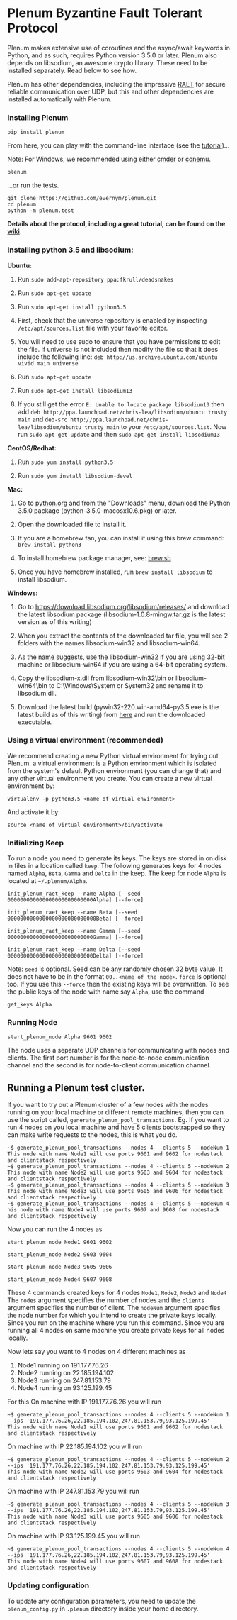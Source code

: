 # Plenum Byzantine Fault Tolerant Protocol

Plenum makes extensive use of coroutines and the async/await keywords in
Python, and as such, requires Python version 3.5.0 or later. Plenum also
depends on libsodium, an awesome crypto library. These need to be installed
separately. Read below to see how.

Plenum has other dependencies, including the impressive
[RAET](https://github.com/saltstack/raet) for secure reliable communication
over UDP, but this and other dependencies are installed automatically with
Plenum.

### Installing Plenum

```
pip install plenum
```

From here, you can play with the command-line interface (see the [tutorial](https://github.com/evernym/plenum/wiki))...

Note: For Windows, we recommended using either [cmder](http://cmder.net/) or [conemu](https://conemu.github.io/).

```
plenum
```

...or run the tests.

```
git clone https://github.com/evernym/plenum.git
cd plenum
python -m plenum.test
```

**Details about the protocol, including a great tutorial, can be found on the [wiki](https://github.com/evernym/plenum/wiki).**

### Installing python 3.5 and libsodium:

**Ubuntu:**

1. Run ```sudo add-apt-repository ppa:fkrull/deadsnakes```

2. Run ```sudo apt-get update```

3. Run ```sudo apt-get install python3.5```

4. First, check that the universe repository is enabled by inspecting ```/etc/apt/sources.list``` file with your favorite editor.

5. You will need to use sudo to ensure that you have permissions to edit the file. If universe is not included then modify the file so that it does include the following line:
```deb http://us.archive.ubuntu.com/ubuntu vivid main universe```

6. Run ```sudo apt-get update```

7. Run ```sudo apt-get install libsodium13```

8. If you still get the error ```E: Unable to locate package libsodium13``` then add ```deb http://ppa.launchpad.net/chris-lea/libsodium/ubuntu trusty main``` and ```deb-src http://ppa.launchpad.net/chris-lea/libsodium/ubuntu trusty main``` to your ```/etc/apt/sources.list```. 
Now run ```sudo apt-get update``` and then ```sudo apt-get install libsodium13``` 

**CentOS/Redhat:**

1. Run ```sudo yum install python3.5```

2. Run ```sudo yum install libsodium-devel```


**Mac:**

1. Go to [python.org](https://www.python.org) and from the "Downloads" menu, download the Python 3.5.0 package (python-3.5.0-macosx10.6.pkg) or later.

2. Open the downloaded file to install it.

3. If you are a homebrew fan, you can install it using this brew command: ```brew install python3```

4. To install homebrew package manager, see: [brew.sh](http://brew.sh/)

5. Once you have homebrew installed, run ```brew install libsodium``` to install libsodium.


**Windows:**

1. Go to https://download.libsodium.org/libsodium/releases/ and download the latest libsodium package (libsodium-1.0.8-mingw.tar.gz is the latest version as of this writing)

2. When you extract the contents of the downloaded tar file, you will see 2 folders with the names libsodium-win32 and libsodium-win64.

3. As the name suggests, use the libsodium-win32 if you are using 32-bit machine or libsodium-win64 if you are using a 64-bit operating system.

4. Copy the libsodium-x.dll from libsodium-win32\bin or libsodium-win64\bin to C:\Windows\System or System32 and rename it to libsodium.dll.

5. Download the latest build (pywin32-220.win-amd64-py3.5.exe is the latest build as of this writing) from  [here](https://sourceforge.net/projects/pywin32/files/pywin32/Build%20220/) and run the downloaded executable.


### Using a virtual environment (recommended)
We recommend creating a new Python virtual environment for trying out Plenum.
a virtual environment is a Python environment which is isolated from the
system's default Python environment (you can change that) and any other
virtual environment you create. You can create a new virtual environment by:
```
virtualenv -p python3.5 <name of virtual environment>
```

And activate it by:

```
source <name of virtual environment>/bin/activate
```


### Initializing Keep
To run a node you need to generate its keys. The keys are stored in on disk in files in a location called `keep`. 
The  following generates keys for 4 nodes named `Alpha`, `Beta`, `Gamma` and `Delta` in the keep. 
The keep for node `Alpha` is located at `~/.plenum/Alpha`. 
```
init_plenum_raet_keep --name Alpha [--seed 000000000000000000000000000Alpha] [--force]
```

```
init_plenum_raet_keep --name Beta [--seed 0000000000000000000000000000Beta] [--force]
```

```
init_plenum_raet_keep --name Gamma [--seed 000000000000000000000000000Gamma] [--force]
```

```
init_plenum_raet_keep --name Delta [--seed 000000000000000000000000000Delta] [--force]
```
Note: `seed` is optional. Seed can be any randomly chosen 32 byte value. It does not have to be in the format `00..<name of the node>`.
`force` is optional too. If you use this `--force` then the existing keys will be overwritten.
To see the public keys of the node with name say `Alpha`, use the command
```
get_keys Alpha
```


### Running Node

```
start_plenum_node Alpha 9601 9602
```
The node uses a separate UDP channels for communicating with nodes and clients. 
The first port number is for the node-to-node communication channel and the second is for node-to-client communication channel.


## Running a Plenum test cluster.
If you want to try out a Plenum cluster of a few nodes with the nodes running on your local machine or different remote machines, 
then you can use the script called, `generate_plenum_pool_transactions`. Eg. If you want to run 4 nodes on you local machine and have 
5 clients bootstrapped so they can make write requests to the nodes, this is what you do.

```
~$ generate_plenum_pool_transactions --nodes 4 --clients 5 --nodeNum 1
This node with name Node1 will use ports 9601 and 9602 for nodestack and clientstack respectively
~$ generate_plenum_pool_transactions --nodes 4 --clients 5 --nodeNum 2
This node with name Node2 will use ports 9603 and 9604 for nodestack and clientstack respectively
~$ generate_plenum_pool_transactions --nodes 4 --clients 5 --nodeNum 3
This node with name Node3 will use ports 9605 and 9606 for nodestack and clientstack respectively
~$ generate_plenum_pool_transactions --nodes 4 --clients 5 --nodeNum 4
his node with name Node4 will use ports 9607 and 9608 for nodestack and clientstack respectively
```

Now you can run the 4 nodes as 
```
start_plenum_node Node1 9601 9602
```
```
start_plenum_node Node2 9603 9604
```
```
start_plenum_node Node3 9605 9606
```
```
start_plenum_node Node4 9607 9608
```

These 4 commands created keys for 4 nodes `Node1`, `Node2`, `Node3` and `Node4`
The `nodes` argument specifies the number of nodes and the `clients` argument specifies the number of client. 
The `nodeNum` argument specifies the node number for which you intend to create the private keys locally. 
Since you run on the machine where you run this command. Since you are running all 4 nodes on same machine you create private keys for all nodes locally.
 
Now lets say you want to 4 nodes on 4 different machines as
1. Node1 running on 191.177.76.26
2. Node2 running on 22.185.194.102
3. Node3 running on 247.81.153.79
4. Node4 running on 93.125.199.45

For this
On machine with IP 191.177.76.26 you will run
```
~$ generate_plenum_pool_transactions --nodes 4 --clients 5 --nodeNum 1 --ips '191.177.76.26,22.185.194.102,247.81.153.79,93.125.199.45'
This node with name Node1 will use ports 9601 and 9602 for nodestack and clientstack respectively
```

On machine with IP 22.185.194.102 you will run
```
~$ generate_plenum_pool_transactions --nodes 4 --clients 5 --nodeNum 2 --ips '191.177.76.26,22.185.194.102,247.81.153.79,93.125.199.45'
This node with name Node2 will use ports 9603 and 9604 for nodestack and clientstack respectively
```

On machine with IP 247.81.153.79 you will run
```
~$ generate_plenum_pool_transactions --nodes 4 --clients 5 --nodeNum 3 --ips '191.177.76.26,22.185.194.102,247.81.153.79,93.125.199.45'
This node with name Node3 will use ports 9605 and 9606 for nodestack and clientstack respectively
```

On machine with IP 93.125.199.45 you will run
```
~$ generate_plenum_pool_transactions --nodes 4 --clients 5 --nodeNum 4 --ips '191.177.76.26,22.185.194.102,247.81.153.79,93.125.199.45'
This node with name Node4 will use ports 9607 and 9608 for nodestack and clientstack respectively
```


### Updating configuration
To update any configuration parameters, you need to update the `plenum_config.py` in `.plenum` directory inside your home directory. 
